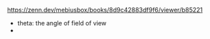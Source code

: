 
https://zenn.dev/mebiusbox/books/8d9c42883df9f6/viewer/b85221

- theta: the angle of field of view
- 